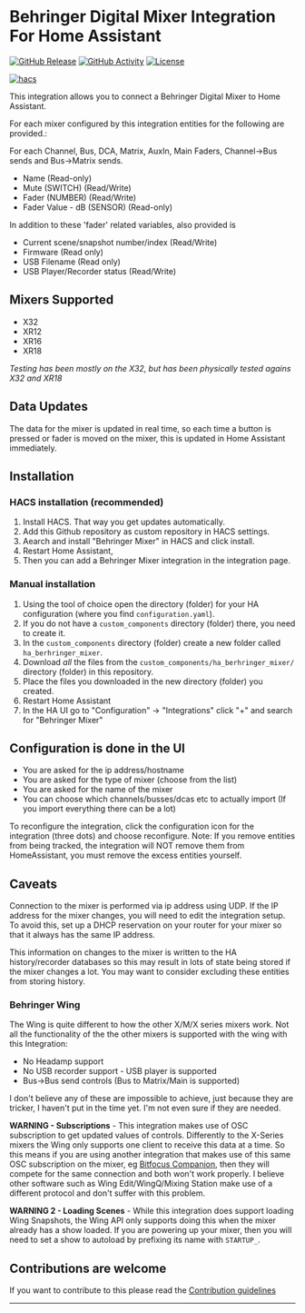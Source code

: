 # Behringer Digital Mixer Integration For Home Assistant

[![GitHub Release][releases-shield]][releases]
[![GitHub Activity][commits-shield]][commits]
[![License][license-shield]](LICENSE)

[![hacs][hacsbadge]][hacs]

This integration allows you to connect a Behringer Digital Mixer to Home Assistant.

For each mixer configured by this integration entities for the following are provided.:

For each Channel, Bus, DCA, Matrix, AuxIn, Main Faders, Channel->Bus sends and Bus->Matrix sends.

- Name (Read-only)
- Mute (SWITCH) (Read/Write)
- Fader (NUMBER) (Read/Write)
- Fader Value - dB (SENSOR) (Read-only)

In addition to these 'fader' related variables, also provided is

- Current scene/snapshot number/index (Read/Write)
- Firmware (Read only)
- USB Filename (Read only)
- USB Player/Recorder status (Read/Write)

## Mixers Supported

- X32
- XR12
- XR16
- XR18

*Testing has been mostly on the X32, but has been physically tested agains X32 and XR18*

## Data Updates

The data for the mixer is updated in real time, so each time a button is pressed or fader is moved on the mixer, this is updated in Home Assistant immediately.

## Installation

### HACS installation (recommended)

1. Install HACS. That way you get updates automatically.
1. Add this Github repository as custom repository in HACS settings.
1. Aearch and install "Behringer Mixer" in HACS and click install.
1. Restart Home Assistant,
1. Then you can add a Behringer Mixer integration in the integration page.

### Manual installation

1. Using the tool of choice open the directory (folder) for your HA configuration (where you find `configuration.yaml`).
1. If you do not have a `custom_components` directory (folder) there, you need to create it.
1. In the `custom_components` directory (folder) create a new folder called `ha_berhringer_mixer`.
1. Download *all* the files from the `custom_components/ha_berhringer_mixer/` directory (folder) in this repository.
1. Place the files you downloaded in the new directory (folder) you created.
1. Restart Home Assistant
1. In the HA UI go to "Configuration" -> "Integrations" click "+" and search for "Behringer Mixer"

## Configuration is done in the UI

- You are asked for the ip address/hostname
- You are asked for the type of mixer (choose from the list)
- You are asked for the name of the mixer
- You can choose which channels/busses/dcas etc to actually import (If you import everything there can be a lot)

To reconfigure the integration, click the configuration icon for the integration (three dots) and choose reconfigure. Note: If you remove entities from being tracked, the integration will NOT remove them from HomeAssistant, you must remove the excess entities yourself.

## Caveats

Connection to the mixer is performed via ip address using UDP. If the IP address for the mixer changes, you will need to edit the integration setup. To avoid this, set up a DHCP reservation on your router for your mixer so that it always has the same IP address.

This information on changes to the mixer is written to the HA history/recorder databases so this may result in lots of state being stored if the mixer changes a lot.  You may want to consider excluding these entities from storing history.

### Behringer Wing
The Wing is quite different to how the other X/M/X series mixers work. Not all the functionality of the the other mixers is supported with the wing with this Integration:
 - No Headamp support
 - No USB recorder support - USB player is supported
 - Bus->Bus send controls (Bus to Matrix/Main is supported)

I don't believe any of these are impossible to achieve, just because they are tricker, I haven't put in the time yet.  I'm not even sure if they are needed.

**WARNING - Subscriptions** - This integration makes use of OSC subscription to get updated values of controls.  Differently to the X-Series mixers the Wing only supports one client to receive this data at a time.  So this means if you are using another integration that makes use of this same OSC subscription on the mixer, eg [Bitfocus Companion](https://bitfocus.io/companion), then they will compete for the same connection and both won't work properly.  I believe other software such as Wing Edit/WingQ/Mixing Station make use of a different protocol and don't suffer with this problem.

**WARNING 2 - Loading Scenes** - While this integration does support loading Wing Snapshots, the Wing API only supports doing this when the mixer already has a show loaded.  If you are powering up your mixer, then you will need to set a show to autoload by prefixing its name with `STARTUP_`.

## Contributions are welcome

If you want to contribute to this please read the [Contribution guidelines](CONTRIBUTING.md)

***

[commits-shield]: https://img.shields.io/github/commit-activity/y/wrodie/ha_behringer_mixer.svg?style=for-the-badge
[commits]: https://github.com/wrodie/ha_behringer_mixer/commits/main
[hacs]: https://github.com/hacs/integration
[hacsbadge]: https://img.shields.io/badge/HACS-Custom-orange.svg?style=for-the-badge
[releases-shield]: https://img.shields.io/github/release/wrodie/ha_behringer_mixer.svg?style=for-the-badge
[releases]: https://github.com/wrodie/ha_behringer_mixer/releases
[license-shield]: https://img.shields.io/github/license/wrodie/ha_behringer_mixer.svg?style=for-the-badge
